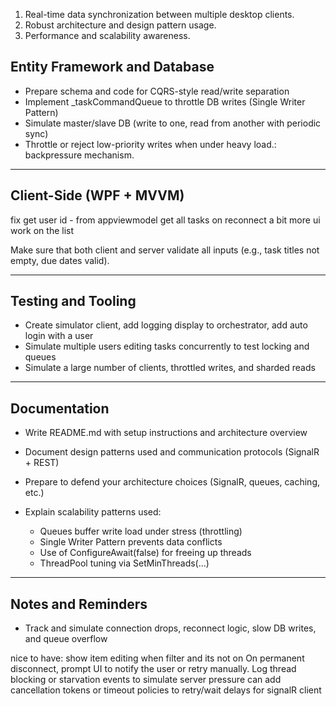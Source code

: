 

1.	Real-time data synchronization between multiple desktop clients.
2.	Robust architecture and design pattern usage.
3.	Performance and scalability awareness.




## Entity Framework and Database

* Prepare schema and code for CQRS-style read/write separation 
* Implement \_taskCommandQueue to throttle DB writes (Single Writer Pattern)
* Simulate master/slave DB (write to one, read from another with periodic sync)
* Throttle or reject low-priority writes when under heavy load.: backpressure mechanism.
---

## Client-Side (WPF + MVVM)

fix get user id - from appviewmodel
get all tasks on reconnect
a bit more ui work on the list

Make sure that both client and server validate all inputs (e.g., task titles not empty, due dates valid).

---

## Testing and Tooling

* Create simulator client, add logging display to orchestrator, add auto login with a user
* Simulate multiple users editing tasks concurrently to test locking and queues
* Simulate a large number of clients, throttled writes, and sharded reads

---

## Documentation

* Write README.md with setup instructions and architecture overview
* Document design patterns used and communication protocols (SignalR + REST)
* Prepare to defend your architecture choices (SignalR, queues, caching, etc.)
* Explain scalability patterns used:

  * Queues buffer write load under stress (throttling)
  * Single Writer Pattern prevents data conflicts
  * Use of ConfigureAwait(false) for freeing up threads
  * ThreadPool tuning via SetMinThreads(...)

---

## Notes and Reminders

* Track and simulate connection drops, reconnect logic, slow DB writes, and queue overflow


nice to have:
show item editing when filter and its not on
On permanent disconnect, prompt UI to notify the user or retry manually.
Log thread blocking or starvation events to simulate server pressure
can add cancellation tokens or timeout policies to retry/wait delays for signalR client